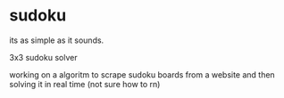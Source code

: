 # sudoku

its as simple as it sounds.

3x3 sudoku solver

working on a algoritm to scrape sudoku boards from a website and then solving it in real time (not sure how to rn)
